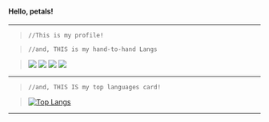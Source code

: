 #### Hello, petals!
---

>```//This is my profile!```

>```//and, THIS is my hand-to-hand Langs```

><img src="https://img.shields.io/badge/-000000?style=flat-square&logo=c&logoColor=white"/> <img src="https://img.shields.io/badge/-000000?style=flat-square&logo=python&logoColor=white"/> <img src="https://img.shields.io/badge/-000000?style=flat-square&logo=sublimetext&logoColor=white"/> <img src="https://img.shields.io/badge/-000000?style=flat-square&logo=Git&logoColor=white"/>
---

>```//and, THIS IS my top languages card!```

> [![Top Langs](https://github-readme-stats.vercel.app/api/top-langs/?username=dnjeh)](https://github.com/dnjeh/github-readme-stats)

---

##
